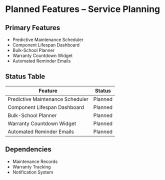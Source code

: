 # Planned Features – Service Planning

## Primary Features
- Predictive Maintenance Scheduler
- Component Lifespan Dashboard
- Bulk-School Planner
- Warranty Countdown Widget
- Automated Reminder Emails

## Status Table
| Feature                         | Status   |
|--------------------------------|----------|
| Predictive Maintenance Scheduler | Planned |
| Component Lifespan Dashboard   | Planned  |
| Bulk-School Planner            | Planned  |
| Warranty Countdown Widget      | Planned  |
| Automated Reminder Emails      | Planned  |

## Dependencies
- Maintenance Records
- Warranty Tracking
- Notification System